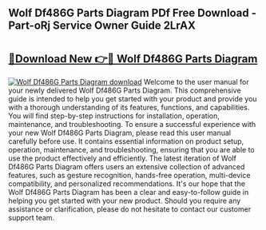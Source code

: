 ## Wolf Df486G Parts Diagram PDf Free Download - Part-oRj Service Owner Guide 2LrAX

# <h2><a href="http://dfhpen.blite.top/?on=Wolf+Df486G+Parts+Diagram">🔗Download New 👉🔴 Wolf Df486G Parts Diagram</a></h2>

[![Wolf Df486G Parts Diagram download](https://i.imgur.com/lujVjoI.png)](http://dfhpen.blite.top/?on=Wolf+Df486G+Parts+Diagram)
Welcome to the user manual for your newly delivered Wolf Df486G Parts Diagram. This comprehensive guide is intended to help you get started with your product and provide you with a thorough understanding of its features, functions, and capabilities. You will find step-by-step instructions for installation, operation, maintenance, and troubleshooting. To ensure a successful experience with your new Wolf Df486G Parts Diagram, please read this user manual carefully before use. It contains essential information on product setup, operation, maintenance, and troubleshooting, ensuring that you are able to use the product effectively and efficiently. The latest iteration of Wolf Df486G Parts Diagram offers users an extensive collection of advanced features, such as gesture recognition, hands-free operation, multi-device compatibility, and personalized recommendations. It's our hope that the Wolf Df486G Parts Diagram has been a clear and easy-to-follow guide in helping you get started with your new product. Should you require any assistance or clarification, please do not hesitate to contact our customer support team.
